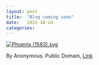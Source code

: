 ```yaml
---
layout: post
title:  "Blog coming soon"
date:   2022-10-24
categories: 
---
```

<!--more-->

<p><a href="https://commons.wikimedia.org/wiki/File:Phoenix_(1583).svg#/media/File:Phoenix_(1583).svg"><img src="https://upload.wikimedia.org/wikipedia/commons/thumb/c/c4/Phoenix_%281583%29.svg/1200px-Phoenix_%281583%29.svg.png" alt="Phoenix (1583).svg"></a>

By Anonymous. Public Domain, <a href="https://commons.wikimedia.org/w/index.php?curid=99637238">Link</a></p>